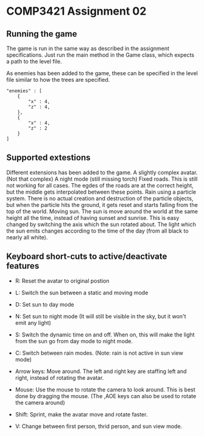 # COMP3421 Assignment 02

## Running the game
The game is run in the same way as described in the assignment specifications. Just run the main method in the Game class, which expects a path to the level file. 

As enemies has been added to the game, these can be specified in the level file similar to how the trees are specified.

```
"enemies" : [
    {
        "x" : 4,
        "z" : 4,
    },
    {   
        "x" : 4,
        "z" : 2
    }
]
```

## Supported extestions
Different extensions has been added to the game. 
A slightly complex avatar. (Not that complex)
A night mode (still missing torch)
Fixed roads. This is still not working for all cases. The egdes of the roads are at the correct height, but the middle gets interpolated between these points. 
Rain using a particle system. There is no actual creation and destruction of the particle objects, but when the particle hits the ground, it gets reset and starts falling from the top of the world. 
Moving sun. The sun is move around the world at the same height all the time, instead of having sunset and sunrise. This is easy changed by switching the axis which the sun rotated about. The light which the sun emits changes according to the time of the day (from all black to nearly all white). 


## Keyboard short-cuts to active/deactivate features
- R: Reset the avatar to original postion
- L: Switch the sun between a static and moving mode
- D: Set sun to day mode
- N: Set sun to night mode (It will still be visible in the sky, but it won't emit any light)
- S: Switch the dynamic time on and off. When on, this will make the light from the sun go from day mode to night mode.
- C: Switch between rain modes. (Note: rain is not active in sun view mode)

- Arrow keys: Move around. The left and right key are staffing left and right, instead of rotating the avatar.
- Mouse: Use the mouse to rotate the camera to look around. This is best done by dragging the mouse. (The ,AOE keys can also be used to rotate the camera around)
- Shift: Sprint, make the avatar move and rotate faster. 
- V: Change between first person, thrid person, and sun view mode. 

